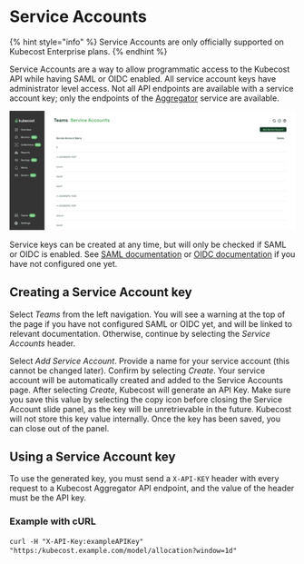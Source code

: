 # Service Accounts

{% hint style="info" %}
Service Accounts are only officially supported on Kubecost Enterprise plans.
{% endhint %}

Service Accounts are a way to allow programmatic access to the Kubecost API while having SAML or OIDC enabled. All service account keys have administrator level access. Not all API endpoints are available with a service account key; only the endpoints of the [Aggregator](/install-and-configure/install/multi-cluster/federated-etl/aggregator.md) service are available.

![Service Accounts](/images/serviceaccounts.png)

Service keys can be created at any time, but will only be checked if SAML or OIDC is enabled. See [SAML documentation](user-management-saml) or [OIDC documentation](user-management-oidc) if you have not configured one yet.

## Creating a Service Account key

Select _Teams_ from the left navigation. You will see a warning at the top of the page if you have not configured SAML or OIDC yet, and will be linked to relevant documentation. Otherwise, continue by selecting the *Service Accounts* header.

Select *Add Service Account*. Provide a name for your service account (this cannot be changed later). Confirm by selecting *Create*. Your service account will be automatically created and added to the Service Accounts page. After selecting *Create*, Kubecost will generate an API Key. Make sure you save this value by selecting the copy icon before closing the Service Account slide panel, as the key will be unretrievable in the future. Kubecost will not store this key value internally. Once the key has been saved, you can close out of the panel.

## Using a Service Account key

To use the generated key, you must send a `X-API-KEY` header with every request to a Kubecost Aggregator API endpoint, and the value of the header must be the API key.

### Example with cURL

```shell
curl -H "X-API-Key:exampleAPIKey" "https:/kubecost.example.com/model/allocation?window=1d"
```